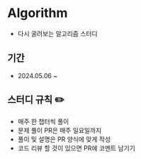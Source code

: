 # Algorithm
- 다시 굴려보는 알고리즘 스터디

## 기간
- 2024.05.06 ~ 

## 스터디 규칙 ✏️ 
- 매주 한 챕터씩 풀이
- 문제 풀이 PR은 매주 일요일까지 
- 풀이 및 설명은 PR 양식에 맞게 작성
- 코드 리뷰 할 것이 있으면 PR에 코멘트 남기기
